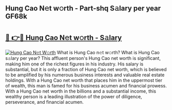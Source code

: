 ## Hung Cao N𝚎t w𝚘rth - Part-shq S𝚊lary per year GF68k

# <h2><a href="http://gc1qcd9.nevu.top/?p=Hung+Cao">🔗 👉🔴 Hung Cao N𝚎t w𝚘rth - S𝚊lary</a></h2>

[![Hung Cao N𝚎t W𝚘rth](https://i.imgur.com/Oavwk0R.jpeg)](http://gc1qcd9.nevu.top/?p=Hung+Cao)
What is Hung Cao n𝚎t w𝚘rth? What is Hung Cao s𝚊lary per year?
This affluent person's Hung Cao net worth is significant, making him one of the richest figures in his industry. His salary is substantial, but it is only a fraction of Hung Cao net worth, which is believed to be amplified by his numerous business interests and valuable real estate holdings. With a Hung Cao net worth that places him in the uppermost tier of wealth, this man is famed for his business acumen and financial prowess. With a Hung Cao net worth in the billions and a substantial income, this wealthy person is a leading illustration of the power of diligence, perseverance, and financial acumen.
